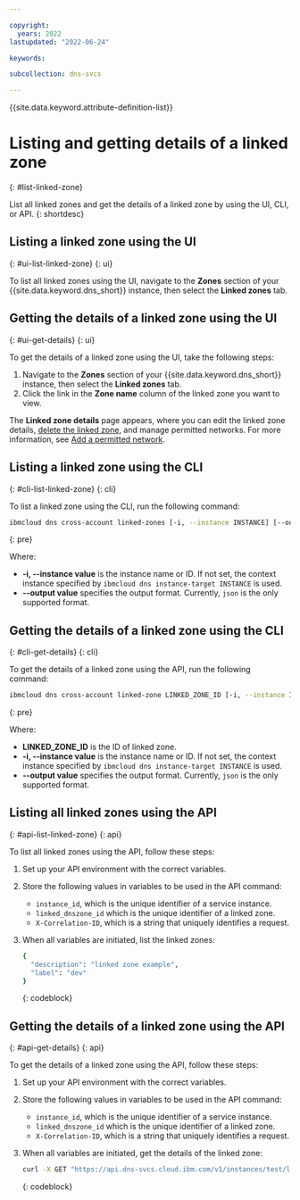```yaml
---

copyright:
  years: 2022
lastupdated: "2022-06-24"

keywords:

subcollection: dns-svcs

---
```


{{site.data.keyword.attribute-definition-list}}

# Listing and getting details of a linked zone
{: #list-linked-zone}

List all linked zones and get the details of a linked zone by using the UI, CLI, or API.
{: shortdesc}

## Listing a linked zone using the UI
{: #ui-list-linked-zone}
{: ui}

To list all linked zones using the UI, navigate to the **Zones** section of your {{site.data.keyword.dns_short}} instance, then select the **Linked zones** tab.

## Getting the details of a linked zone using the UI
{: #ui-get-details}
{: ui}

To get the details of a linked zone using the UI, take the following steps:

1. Navigate to the **Zones** section of your {{site.data.keyword.dns_short}} instance, then select the **Linked zones** tab.
1. Click the link in the **Zone name** column of the linked zone you want to view.

The **Linked zone details** page appears, where you can edit the linked zone details, [delete the linked zone](/docs/dns-svcs?topic=dns-svcs-update-linked-zone), and manage permitted networks. For more information, see [Add a permitted network](/docs/dns-svcs?topic=dns-svcs-add-permit-network-linked).

## Listing a linked zone using the CLI
{: #cli-list-linked-zone}
{: cli}

To list a linked zone using the CLI, run the following command:

```sh
ibmcloud dns cross-account linked-zones [-i, --instance INSTANCE] [--output FORMAT]
```
{: pre}

Where:

* **-i, --instance value** is the instance name or ID. If not set, the context instance specified by `ibmcloud dns instance-target INSTANCE` is used.
* **--output value** specifies the output format. Currently, `json` is the only supported format.

## Getting the details of a linked zone using the CLI
{: #cli-get-details}
{: cli}

To get the details of a linked zone using the API, run the following command:

```sh
ibmcloud dns cross-account linked-zone LINKED_ZONE_ID [-i, --instance INSTANCE] [--output FORMAT]
```
{: pre}

Where:

* **LINKED_ZONE_ID** is the ID of linked zone.
* **-i, --instance value** is the instance name or ID. If not set, the context instance specified by `ibmcloud dns instance-target INSTANCE` is used.
* **--output value** specifies the output format. Currently, `json` is the only supported format.

## Listing all linked zones using the API
{: #api-list-linked-zone}
{: api}

To list all linked zones using the API, follow these steps:

1. Set up your API environment with the correct variables.
1. Store the following values in variables to be used in the API command:
    * `instance_id`, which is the unique identifier of a service instance.
    * `linked_dnszone_id` which is the unique identifier of a linked zone.
    * `X-Correlation-ID`, which is a string that uniquely identifies a request.
1. When all variables are initiated, list the linked zones:

    ```sh
    {
      "description": "linked zone example",
      "label": "dev"
    }
    ```
    {: codeblock}


## Getting the details of a linked zone using the API
{: #api-get-details}
{: api}

To get the details of a linked zone using the API, follow these steps:

1. Set up your API environment with the correct variables.
1. Store the following values in variables to be used in the API command:
    * `instance_id`, which is the unique identifier of a service instance.
    * `linked_dnszone_id` which is the unique identifier of a linked zone.
    * `X-Correlation-ID`, which is a string that uniquely identifies a request.
1. When all variables are initiated, get the details of the linked zone:

    ```sh
    curl -X GET "https://api.dns-svcs.cloud.ibm.com/v1/instances/test/linked_dnszones/example" -H  "accept: application/json" -H  "X-Correlation-ID: property"
    ```
    {: codeblock}
